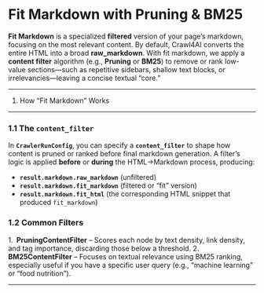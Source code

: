 Fit Markdown with Pruning & BM25
================================

**Fit Markdown** is a specialized **filtered** version of your page’s markdown, focusing on the most relevant content. By default, Crawl4AI converts the entire HTML into a broad **raw\_markdown**. With fit markdown, we apply a **content filter** algorithm (e.g., **Pruning** or **BM25**) to remove or rank low-value sections—such as repetitive sidebars, shallow text blocks, or irrelevancies—leaving a concise textual “core.”

---

1. How “Fit Markdown” Works
---------------------------

### 1.1 The `content_filter`

In **`CrawlerRunConfig`**, you can specify a **`content_filter`** to shape how content is pruned or ranked before final markdown generation. A filter’s logic is applied **before** or **during** the HTML→Markdown process, producing:

* **`result.markdown.raw_markdown`** (unfiltered)
* **`result.markdown.fit_markdown`** (filtered or “fit” version)
* **`result.markdown.fit_html`** (the corresponding HTML snippet that produced `fit_markdown`)

### 1.2 Common Filters

1. **PruningContentFilter** – Scores each node by text density, link density, and tag importance, discarding those below a threshold.
2. **BM25ContentFilter** – Focuses on textual relevance using BM25 ranking, especially useful if you have a specific user query (e.g., “machine learning” or “food nutrition”).

---